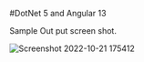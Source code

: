 
#DotNet 5 and Angular 13

Sample Out put screen shot.

![Screenshot 2022-10-21 175412](https://user-images.githubusercontent.com/25552209/197195758-55f16cd7-7cd6-4595-baca-f9a1cee8854b.png)
